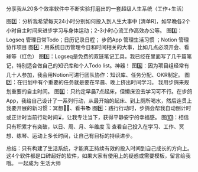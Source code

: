 分享我从20多个效率软件中不断实验打磨出的一套超级人生系统（工作+生活）

	
图2️⃣：分析我希望每天24小时分别如何投入到人生大事中 [清单R]，如早晚各2个小时自主时间来进步学习与身体运动；2-3小时心流工作高效办公等。
图3️⃣：Logseq 管理日常Todo；日历记录日程； 步鸽App 管理生活习惯 ；Notion 管理协作项目
图4️⃣：用系统日历管理今日和时间相关的大事，比如几点必须开会、看球等（红色）
图5️⃣：Logseq是免费的双链笔记工具，我已经在里面写了几千篇笔记，特别适合做自己的知识库和个人Todo list。神器！
图6️⃣：因为项目组经常有几十人参加，我会用Notion可进行团队协作：知识库、任务分配、OKR制定。
图7️⃣：在归划中有个重要的任务就是要在早晨、晚上挤出时间学习。 我用步鸽来规划重要的自主时间。
图8️⃣：只约定早晨7点起床，但懒床没去学习可不行。在步鸽App，我给自己设计了一系列行动，从最开始的起床、到上厕所喝水，然后连贯上我要开展的新习惯：冥想🧘‍♀️、看书📚
图9️⃣：践行行动时，步鸽会帮我自动倒计时或正计时当前行动时间⌛️，让我专注当下，获得平静安宁的幸福感。
图🔟：相信只有积累才有突破，以日、周、月、年维度 🗓 查看自己投入在学习、工作、冥想、练琴、运动上多长时间，让自己有目标的持续进步。
	
总结：只有构建了生活系统，才能真正持续有效的投入时间到自己成长的方向上。
这4个软件都是口碑超好的软件，如果大家有使用上的疑惑或需要模板，留言给我哦。
一起成为 生活大师